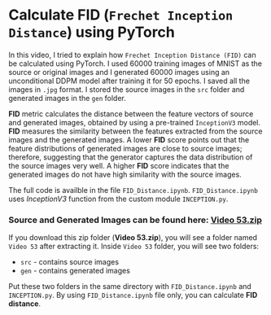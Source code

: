 # Calculate FID (`Frechet Inception Distance`) using PyTorch

In this video, I tried to explain how `Frechet Inception Distance (FID)` can be calculated using PyTorch. I used 60000 training images of MNIST as the source or original images and I generated 60000 images using an unconditional DDPM model after training it for 50 epochs. I saved all the images in `.jpg` format. I stored the source images in the `src` folder and generated images in the `gen` folder.

__FID__ metric calculates the distance between the feature vectors of source and generated images, obtained by using a pre-trained `InceptionV3` model. __FID__ measures the similarity between the features extracted from the source images and the generated images. A lower __FID__ score points out that the feature distributions of generated images
are close to source images; therefore, suggesting that the generator captures the data distribution of the source images very well. A higher __FID__ score indicates that the generated images do not have high similarity with the source images.

The full code is availble in the file `FID_Distance.ipynb`. `FID_Distance.ipynb` uses _InceptionV3_ function from the custom module `INCEPTION.py`.

### Source and Generated Images can be found here: [Video 53.zip](https://drive.google.com/file/d/18Umq0cES93dM4EjYXrbnoD0V8UCJuEwW/view?usp=drive_link)

If you download this zip folder (__Video 53.zip__), you will see a folder named `Video 53` after extracting it. Inside `Video 53` folder, you will see two folders:
- `src` - contains source images
- `gen` - contains generated images

Put these two folders in the same directory with `FID_Distance.ipynb` and `INCEPTION.py`. By using `FID_Distance.ipynb` file only, you can calculate __FID distance__.
